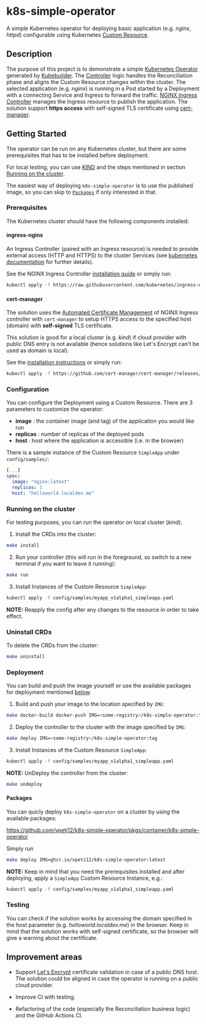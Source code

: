 # k8s-simple-operator
 A simple Kubernetes operator for deploying basic application (e.g. *nginx*,
 *httpd*) configurable using Kubernetes [Custom Resource](https://kubernetes.io/docs/concepts/extend-kubernetes/api-extension/custom-resources/).

## Description
The purpose of this project is to demonstrate a simple [Kubernetes Operator](https://kubernetes.io/docs/concepts/extend-kubernetes/operator/)
generated by [Kubebuilder](https://github.com/kubernetes-sigs/kubebuilder).
The [Controller](https://kubernetes.io/docs/concepts/architecture/controller/)
logic handles the Reconciliation phase and aligns the Custom Resource changes
within the cluster. The selected application (e.g. *nginx*) is running in a Pod
started by a Deployment with a connecting Service and Ingress to forward the
traffic. [NGINX Ingress Controller](https://kubernetes.github.io/ingress-nginx/)
manages the Ingress resource to publish the application.
The solution support **https access** with self-signed TLS certificate using
[cert-manager](https://cert-manager.io/).

## Getting Started
The operator can be run on any Kubernetes cluster, but there are some
prerequisites that has to be installed before deployment.

For local testing, you can use [KIND](https://sigs.k8s.io/kind) and the steps
mentioned in section [Running on the cluster](#running-on-the-cluster).

The easiest way of deploying `k8s-simple-operator` is to use the published
image, so you can skip to [`Packages`](#packages) if only interested in that.

### Prerequisites
The Kubernetes cluster should have the following components installed:

#### ingress-nginx
An Ingress Controller (paired with an Ingress resource) is needed to provide
external access (HTTP and HTTPS) to the cluster Services (see [kubernetes documentation](https://kubernetes.io/docs/concepts/services-networking/ingress/)
for further details).

See the NGINX Ingress Controller [installation guide](https://kubernetes.github.io/ingress-nginx/deploy/)
or simply run:
```sh
kubectl apply -f https://raw.githubusercontent.com/kubernetes/ingress-nginx/main/deploy/static/provider/kind/deploy.yaml
```

#### cert-manager
The solution uses the [Automated Certificate Management](https://kubernetes.github.io/ingress-nginx/user-guide/tls/#automated-certificate-management-with-cert-manager) of NGINX Ingress
controller with `cert-manager` to setup HTTPS access to the specified host
(domain) with **self-signed** TLS certificate.

This solution is good for a local cluster (e.g. *kind*) if cloud provider with
public DNS entry is not available (hence solutions like Let's Encrypt can't be
used as domain is local).

See the [installation instructions](https://cert-manager.io/docs/installation/)
or simply run:
```sh
kubectl apply -f https://github.com/cert-manager/cert-manager/releases/download/v1.11.0/cert-manager.yaml
```

### Configuration
You can configure the Deployment using a Custom Resource. There are 3
parameters to customize the operator:

- **image** : the container image (and tag) of the application you would like run
- **replicas** : number of replicas of the deployed pods
- **host** : host where the application is accessible (i.e. in the browser)

There is a sample instance of the Custom Resource `SimpleApp` under
`config/samples/`:
```yaml
[...]
spec:
  image: "nginx:latest"
  replicas: 1
  host: "helloworld.localdev.me"
```

### Running on the cluster
For testing purposes, you can run the operator on local cluster (*kind*).

1. Install the CRDs into the cluster:

```sh
make install
```

2. Run your controller (this will run in the foreground, so switch to a new
terminal if you want to leave it running):

```sh
make run
```

3. Install Instances of the Custom Resource `SimpleApp`:

```sh
kubectl apply -f config/samples/myapp_v1alpha1_simpleapp.yaml
```

**NOTE:** Reapply the config after any changes to the resource in order to
take effect.

### Uninstall CRDs
To delete the CRDs from the cluster:

```sh
make uninstall
```

### Deployment
You can build and push the image yourself or use the available packages for
deployment mentioned [below](#packages).

1. Build and push your image to the location specified by `IMG`:

```sh
make docker-build docker-push IMG=<some-registry>/k8s-simple-operator:tag
```

2. Deploy the controller to the cluster with the image specified by `IMG`:

```sh
make deploy IMG=<some-registry>/k8s-simple-operator:tag
```

3. Install Instances of the Custom Resource `SimpleApp`:

```sh
kubectl apply -f config/samples/myapp_v1alpha1_simpleapp.yaml
```

**NOTE:** UnDeploy the controller from the cluster:
```sh
make undeploy
```

#### Packages

You can quicly deploy `k8s-simple-operator` on a cluster by using the available
packages:

https://github.com/vpeti12/k8s-simple-operator/pkgs/container/k8s-simple-operator

Simply run

```sh
make deploy IMG=ghcr.io/vpeti12/k8s-simple-operator:latest
```

**NOTE:** Keep in mind that you need the prerequisites installed and after
deploying, apply a `SimpleApp` Custom Resource Instance, e.g.:
```sh
kubectl apply -f config/samples/myapp_v1alpha1_simpleapp.yaml
```

### Testing
You can check if the solution works by accessing the domain specified in the
host parameter (e.g. *helloworld.localdev.me*) in the browser. Keep in mind
that the solution works with self-signed certificate, so the browser will give
a warning about the certificate.

## Improvement areas
- Support [Let's Encrypt](https://letsencrypt.org/) certificate validation in
case of a public DNS host. The solution could be aligned in case the operator
is running on a public cloud provider.

- Improve CI with testing.

- Refactoring of the code (especially the Reconciliation business logic) and
the GitHub Actions CI.